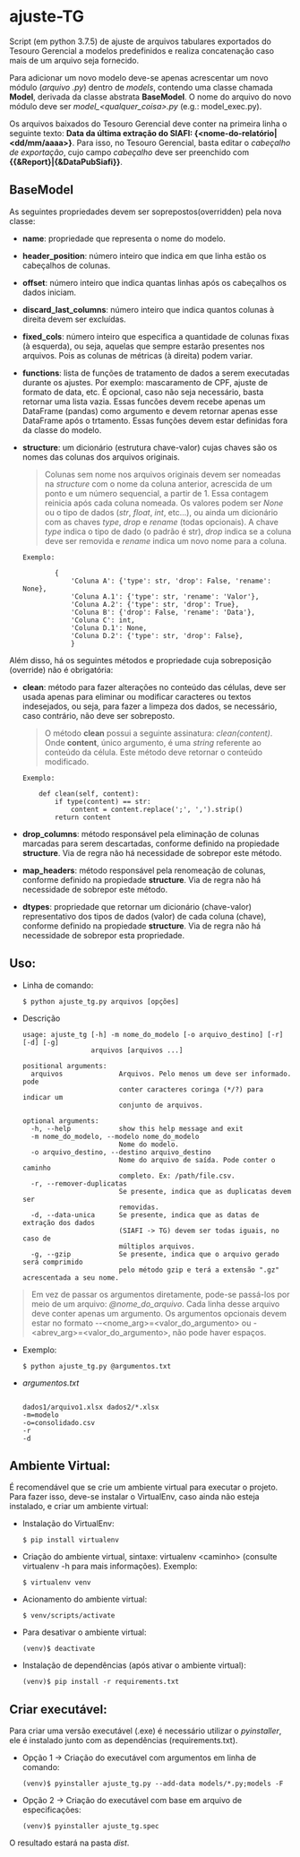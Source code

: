 # ajuste-TG
Script (em python 3.7.5) de ajuste de arquivos tabulares exportados do Tesouro Gerencial a modelos predefinidos e realiza concatenação caso mais de um arquivo seja fornecido.

Para adicionar um novo modelo deve-se apenas acrescentar um novo módulo (*arquivo .py*) dentro de *models*, contendo uma classe chamada **Model**, derivada da classe abstrata **BaseModel**. O nome do arquivo do novo módulo deve ser *model_\<qualquer_coisa\>.py* (e.g.: model_exec.py).

Os arquivos baixados do Tesouro Gerencial deve conter na primeira linha o seguinte texto: **Data da última extração do SIAFI: {<nome-do-relatório|<dd/mm/aaaa>}**. Para isso, no Tesouro Gerencial, basta editar o *cabeçalho de exportação*, cujo campo *cabeçalho* deve ser preenchido com **{{&Report}|{&DataPubSiafi}}**.

## BaseModel

As seguintes propriedades devem ser soprepostos(overridden) pela nova classe:

* **name**: propriedade que representa o nome do modelo.
* **header_position**: número inteiro que indica em que linha estão os cabeçalhos de colunas.
* **offset**: número inteiro que indica quantas linhas após os cabeçalhos os dados iniciam.
* **discard_last_columns**: número inteiro que indica quantos colunas à direita devem ser excluídas.
* **fixed_cols**: número inteiro que especifica a quantidade de colunas fixas (à esquerda), ou seja, aquelas que sempre estarão presentes nos arquivos. Pois as colunas de métricas (à direita) podem variar.
* **functions**: lista de funções de tratamento de dados a serem executadas durante os ajustes. Por exemplo: mascaramento de CPF, ajuste de formato de data, etc. É opcional, caso não seja necessário, basta retornar uma lista vazia. Essas funcões devem recebe apenas um DataFrame (pandas) como argumento e devem retornar apenas esse DataFrame após o trtamento. Essas funções devem estar definidas fora da classe do modelo.
* **structure**: um dicionário (estrutura chave-valor) cujas chaves são os nomes das colunas dos arquivos originais.


    > Colunas sem nome nos arquivos originais devem ser nomeadas na *structure* com o nome da coluna anterior, acrescida de um ponto e um número sequencial, a partir de 1. Essa contagem reinicia após cada coluna nomeada. Os valores podem ser *None* ou o tipo de dados (*str*, *float*, *int*, etc...), ou ainda um dicionário com as chaves *type*, *drop* e *rename* (todas opcionais). A chave *type* indica o tipo de dado (o padrão é str), *drop* indica se a coluna deve ser removida e *rename* indica um novo nome para a coluna.
    
    ~~~~
    Exemplo: 

            {
                'Coluna A': {'type': str, 'drop': False, 'rename': None},
                'Coluna A.1': {'type': str, 'rename': 'Valor'},
                'Coluna A.2': {'type': str, 'drop': True},
                'Coluna B': {'drop': False, 'rename': 'Data'},
                'Coluna C': int,
                'Coluna D.1': None,
                'Coluna D.2': {'type': str, 'drop': False},
                }
    ~~~~

Além disso, há os seguintes métodos e propriedade cuja sobreposição (override) não é obrigatória:

* **clean**: método para fazer alterações no conteúdo das células, deve ser usada apenas para eliminar ou modificar caracteres ou textos indesejados, ou seja, para fazer a limpeza dos dados, se necessário, caso contrário, não deve ser sobreposto.

    > O método **clean** possui a seguinte assinatura: *clean(content)*. Onde **content**, único argumento, é uma *string* referente ao conteúdo da célula. Este método deve retornar o conteúdo modificado.

    ~~~~
    Exemplo:

        def clean(self, content):
            if type(content) == str:
                content = content.replace(';', ',').strip()
            return content 
    ~~~~

* **drop_columns**: método responsável pela eliminação de colunas marcadas para serem descartadas, conforme definido na propiedade **structure**. Via de regra não há necessidade de sobrepor este método.

* **map_headers**: método responsável pela renomeação de colunas, conforme definido na propiedade **structure**. Via de regra não há necessidade de sobrepor este método.

* **dtypes**: propriedade que retornar um dicionário (chave-valor) representativo dos tipos de dados (valor) de cada coluna (chave), conforme definido na propiedade **structure**. Via de regra não há necessidade de sobrepor esta propriedade.


## Uso:

* Linha de comando:

    ~~~~
    $ python ajuste_tg.py arquivos [opções]
    ~~~~

* Descrição

    ~~~~
    usage: ajuste_tg [-h] -m nome_do_modelo [-o arquivo_destino] [-r] [-d] [-g]
                     arquivos [arquivos ...]

    positional arguments:
      arquivos              Arquivos. Pelo menos um deve ser informado. pode
                            conter caracteres coringa (*/?) para indicar um
                            conjunto de arquivos.

    optional arguments:
      -h, --help            show this help message and exit
      -m nome_do_modelo, --modelo nome_do_modelo
                            Nome do modelo.
      -o arquivo_destino, --destino arquivo_destino
                            Nome do arquivo de saída. Pode conter o caminho
                            completo. Ex: /path/file.csv.
      -r, --remover-duplicatas
                            Se presente, indica que as duplicatas devem ser
                            removidas.
      -d, --data-unica      Se presente, indica que as datas de extração dos dados
                            (SIAFI -> TG) devem ser todas iguais, no caso de
                            múltiplos arquivos.
      -g, --gzip            Se presente, indica que o arquivo gerado será comprimido 
                            pelo método gzip e terá a extensão ".gz" acrescentada a seu nome.

    ~~~~

> Em vez de passar os argumentos diretamente, pode-se passá-los por meio de um arquivo: *@nome_do_arquivo*. Cada linha desse arquivo deve conter apenas um argumento. Os argumentos opcionais devem estar no formato --<nome_arg>=<valor_do_argumento> ou -<abrev_arg>=<valor_do_argumento>, não pode haver espaços.

* Exemplo: 

    ~~~~
    $ python ajuste_tg.py @argumentos.txt
    ~~~~

*  *argumentos.txt*

    ~~~~

    dados1/arquivo1.xlsx dados2/*.xlsx
    -m=modelo
    -o=consolidado.csv
    -r
    -d
    ~~~~

## Ambiente Virtual:
É recomendável que se crie um ambiente virtual para executar o projeto. Para fazer isso, deve-se instalar o VirtualEnv, caso ainda não esteja instalado, e criar um ambiente virtual:

* Instalação do VirtualEnv:
    ~~~~
    $ pip install virtualenv
    ~~~~

* Criação do ambiente virtual, sintaxe: virtualenv \<caminho\> (consulte virtualenv -h para mais informações). Exemplo:
    ~~~~
    $ virtualenv venv
    ~~~~

* Acionamento do ambiente virtual:

    ~~~~
    $ venv/scripts/activate
    ~~~~

* Para desativar o ambiente virtual:

    ~~~~
    (venv)$ deactivate
    ~~~~

* Instalação de dependências (após ativar o ambiente virtual):

    ~~~~
    (venv)$ pip install -r requirements.txt
    ~~~~


## Criar executável:
Para criar uma versão executável (.exe) é necessário utilizar o *pyinstaller*, ele é instalado junto com as dependências (requirements.txt).

* Opção 1 -> Criação do executável com argumentos em linha de comando:
    ~~~~
    (venv)$ pyinstaller ajuste_tg.py --add-data models/*.py;models -F
    ~~~~

* Opção 2 -> Criação do executável com base em arquivo de especificações:
    ~~~~
    (venv)$ pyinstaller ajuste_tg.spec
    ~~~~

O resultado estará na pasta *dist*.

